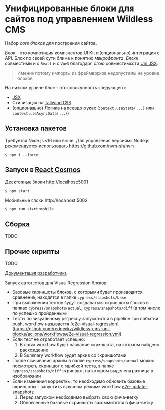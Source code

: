 # Унифицированные блоки для сайтов под управлением Wildless CMS

Набор _core блоков_ для построения сайтов.

_Блок_ - это композиция компонентов UI Kit и (опционально) интеграция с API. Блок по своей сути ближе к понятию _микрофронта_.
_Блоки_ совместимы и с `React` и c `Vue3` благодаря слою совместимости [Uni JSX](https://github.com/redneckz/uni-jsx/).

> Именно потому импорты из фреймворков недопустимы на уровне блоков.

На низком уровне _блок_ - это совокупность следующего:

- [JSX](https://reactjs.org/blog/2020/09/22/introducing-the-new-jsx-transform.html#typescript)
- Стилизация на [Tailwind CSS](https://tailwindcss.com/)
- (опционально) Логика на псевдо-хуках (`context.useState(...)` или `context.useAsyncData(...)`)

## Установка пакетов

Требуется Node.js v16 или выше. Для управления версиями Node.js рекомендуется использовать https://github.com/nvm-sh/nvm

```
$ npm i --force
```

## Запуск в [React Cosmos](https://github.com/react-cosmos/react-cosmos)

Десктопные блоки http://localhost:5001

```
$ npm start
```

Мобильные блоки http://localhost:5002

```
$ npm run start:mobile
```

## Сборка

TODO

## Прочие скрипты

TODO

[Документация разработчика](./DEVDOC.md)

Запуск автотестов для Visual Regression блоков:

- Базовые скриншоты блоков, с которыми будет производится сравнение, находятся в папке `cypress/snapshots/base`
- При выполнении тестов будут создаваться скриншоты блоков в папках `cypress/snapshots/actual`, `cypress/snapshots/diff` (в том числе по успешно пройденным)
- Тесты по визуальному регрессу запускаются в pipeline при событии push, workflow называется [e2e-visual-regression] (https://github.com/redneckz/wildless-cms-uni-blocks/actions/workflows/e2e-visual-regression.yml)
- Если тест не отработает успешно:
  1. В логах workflow будет название скриншота, на котором найдено расхождение
  2. В Summary workflow будет архив со скриншотами
- После скачивания архива в папке `cypress/snapshots/actual` можно посмотреть скриншот с ошибкой теста, в папке `cypress/snapshots/diff` скриншот, на котором выделена разница в изображении
- Если изменения корректны, то необходимо обновить базовые скриншоты - запустить в ручном режиме workflow [e2e-update-snapshots](https://github.com/redneckz/wildless-cms-uni-blocks/actions/workflows/e2e-update-snapshots.yaml):
  1. Перед запуском необходимо выбрать свою фича-ветку
  2. Обновленные базовые скриншоты закоммитятся в фича-ветку

